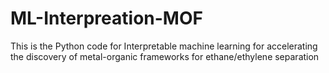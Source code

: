# ML-Interpreation-MOF

This is the Python code for
Interpretable machine learning for accelerating the discovery of metal-organic frameworks for ethane/ethylene separation
